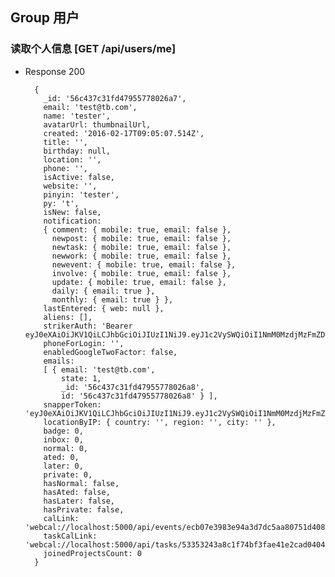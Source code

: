 ## Group 用户

### 读取个人信息 [GET /api/users/me]

+ Response 200

        {
          _id: '56c437c31fd47955778026a7',
          email: 'test@tb.com',
          name: 'tester',
          avatarUrl: thumbnailUrl,
          created: '2016-02-17T09:05:07.514Z',
          title: '',
          birthday: null,
          location: '',
          phone: '',
          isActive: false,
          website: '',
          pinyin: 'tester',
          py: 't',
          isNew: false,
          notification:
          { comment: { mobile: true, email: false },
            newpost: { mobile: true, email: false },
            newtask: { mobile: true, email: false },
            newwork: { mobile: true, email: false },
            newevent: { mobile: true, email: false },
            involve: { mobile: true, email: false },
            update: { mobile: true, email: false },
            daily: { email: true },
            monthly: { email: true } },
          lastEntered: { web: null },
          aliens: [],
          strikerAuth: 'Bearer eyJ0eXAiOiJKV1QiLCJhbGciOiJIUzI1NiJ9.eyJ1c2VySWQiOiI1NmM0MzdjMzFmZDQ3OTU1Nzc4MDI2YTciLCJleHAiOjE0NTU3ODYzMDcsInN0b3JhZ2UiOiJkZWZhdWx0In0.iXWin4SHf9lXrGSR4KDCABrDqkl4Jr23oe9iadHhkqo',
          phoneForLogin: '',
          enabledGoogleTwoFactor: false,
          emails:
          [ { email: 'test@tb.com',
              state: 1,
              _id: '56c437c31fd47955778026a8',
              id: '56c437c31fd47955778026a8' } ],
          snapperToken: 'eyJ0eXAiOiJKV1QiLCJhbGciOiJIUzI1NiJ9.eyJ1c2VySWQiOiI1NmM0MzdjMzFmZDQ3OTU1Nzc4MDI2YTciLCJleHAiOjE0NTU4NzI3MDd9.cfFtsC2YxlmQ6udUP8mwiq6dQisqddUMfLquCIORTiQ',
          locationByIP: { country: '', region: '', city: '' },
          badge: 0,
          inbox: 0,
          normal: 0,
          ated: 0,
          later: 0,
          private: 0,
          hasNormal: false,
          hasAted: false,
          hasLater: false,
          hasPrivate: false,
          calLink: 'webcal://localhost:5000/api/events/ecb07e3983e94a3d7dc5aa80751d4086f2bb0165cb28d8bf1116f37794ecf6e5.ics',
          taskCalLink: 'webcal://localhost:5000/api/tasks/53353243a8c1f74bf3fae41e2cad0404e290d65d5620e8fe0dd52d05fde7409e.ics',
          joinedProjectsCount: 0
        }


